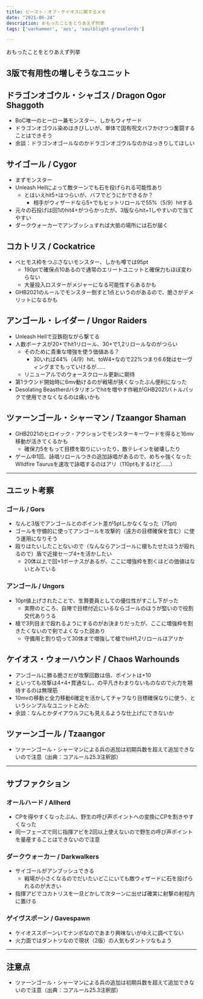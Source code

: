 ```yaml
---
title: ビースト・オブ・ケイオスに関するメモ
date: "2021-06-24"
description: おもったことをとりあえず列挙
tags: ['warhammer', 'aos', 'soulblight-gravelords']

---
```

おもったことをとりあえず列挙

## 3版で有用性の増しそうなユニット
## ドラゴンオゴウル・シャゴス / Dragon Ogor Shaggoth
- BoC唯一のヒーロー兼モンスター、しかもウィザード
- ドラゴンオゴウル染めはきびしいが、単体で固有呪文バフかけつつ奮闘することはできそう
- 余談：ドラゴンオゴールなのかドラゴンオゴウルなのかはっきりしてほしい

## サイゴール / Cygor
- まずモンスター
- Unleash Hellによって敵ターンでも石を投げられる可能性あり
  - とはいえhit5+はつらいが、バフでどうにかできるか？
    - 相手がウィザードなら5+でもヒットリロールで55%（5/9）hitする
- 元々の石投げは回1のhit4+がつらかったが、3版ならhit+1しやすいので当てやすい
- ダークウォーカーでアンブッシュすれば大抵の場所には石が届く

## コカトリス / Cockatrice
- ベヒモス枠をつぶさないモンスター、しかも噂では95pt
  - 190ptで確保点10あるので通常のエリートユニットと確保力もほぼ変わらない
  - 大量投入ロスターがメジャーになる可能性すらあるかも
- GHB2021のルールでモンスター倒すと1点というのがあるので、脆さがデメリットになるかも

## アンゴール・レイダー / Ungor Raiders
- Unleash Hellで豆鉄砲ながら撃てる
- 人数ボーナスが20+でhit1リロール、30+で1,2リロールなのがつらい
  - そのために貴重な増強を使う価値ある？
    - 30いれば44%（4/9）hit、toW4+なので22%つまり6.6発はセーヴィングまでもっていけるが……
  - リニューアルでのウォースクロール更新に期待
- 第1ラウンド開始時に6mv動けるのが戦場が狭くなったぶん便利になった
- Desolating Beastherdバタリオンでhitを増やす作戦がGHB2021バトルパックで使用できなくなるのは痛いかも

## ツァーンゴール・シャーマン / Tzaangor Shaman
- GHB2021のヒロイック・アクションでモンスターキーワードを得ると16mv移動が活きてくるかも
  - 確保力5をもって目標を取りにいったり、敵テレインを破壊したり
- ゲーム中1回、詠唱リロールつきの追加詠唱があるので、めちゃ強くなったWIldfire Taurusを速攻で詠唱するのはアリ（110ptもするけど……）

---
## ユニット考察
### ゴール / Gors
- なんと3版でアンゴールとのポイント差が5ptしかなくなった（75pt)
- ゴールを守備的に使ってアンゴールを攻撃的（遠方の目標確保を含む）に使う運用になりそう
- 殴りはたいしたことないので（なんならアンゴールに槍もたせたほうが殴れるので）盾で近接セーブ4+を活かしたい
  - 20体以上で回+1ボーナスがあるが、ここに増強枠を割くほどの価値はないとみている

### アンゴール / Ungors
- 10pt値上げされたことで、生贄要員としての優位性がすこし下がった
  - 実際のところ、自陣で目標付近にいるならゴールのほうが堅いので役割交代ありうる
- 槍で3列目まで殴れるようにするのがお決まりだったが、ここに増強枠を割きたくないので剣でよくなった説あり
  - 守備用と割り切って30体まで増強して槍でtoH1,2リロールはアリか

## ケイオス・ウォーハウンド / Chaos Warhounds
- アンゴールに勝る脆さだが攻撃回数は倍、ポイントは+10
- といっても攻撃は4+4+貫通なし、の平凡きわまりないものなので火力を期待するのは無理筋
- 10mvの移動と全力移動6確定を活かしてチャフなり目標確保なりに使う、というシンプルなユニットとみた
- 余談：なんとかダイアウルフにも見えるような仕上げにできないか

## ツァーンゴール / Tzaangor
- ツァーンゴール・シャーマンによる兵の追加は初期兵数を超えて追加できないので注意（出典：コアルール25.3注釈部）

---
## サブファクション
### オールハード / Allherd
- CPを得やすくなったぶん、野生の呼び声ポイントへの変換にCPを割きやすくなった
- 同一フェーズで同じ指揮アビを2回以上使えないので野生の呼び声ポイントを量産することはできないので注意

### ダークウォーカー / Darkwalkers
- サイゴールがアンブッシュできる
  - 戦場が小さくなるのでだいたいどこにいても敵ウィザードに石を投げられるのが大きい
- 指揮アビでコカトリスを一旦どかして次ターンに出せば確実に射撃の射程内に置ける

### ゲイヴスポーン / Gavespawn
- ケイオススポーンいてナンボなのであまり興味ないがゆえに調べてない
- 火力面ではダントツなので現状（2版）の人気もダントツなもよう

---
## 注意点
- ツァーンゴール・シャーマンによる兵の追加は初期兵数を超えて追加できないので注意（出典：コアルール25.3注釈部）